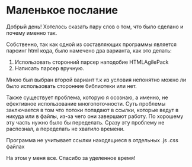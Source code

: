 # Маленькое послание
Добрый день! Хотелось сказать пару слов о том, что было сделано и почему именно так.

Собственно, так как одной из составляющих программы является парсинг html кода, было намечено два варианта, как это делать:

1) Использовать сторонний парсер наподобие HTMLAgilePack 
2) Написать парсер вручную.

Мною был выбран второй вариант т.к из условия непонятно можно ли было использовать сторонние библиотеки или нет. 

Также существует проблема, которую я осознаю, а именно, не ефективное использование многопоточности. 
Суть проблемы заключается в том что потоки попадают в ссылки, которые ведут в никуда или в файлы, из-за чего они завершают работу.
По хорошему эту часть нужно было бы переделать. Сразу эту проблему не распознал, а переделать не хватило времени.

Программа не учитывает ссылки находящиеся в отдельных .js .css файлах

На этом у меня все. Спасибо за уделенное время!
